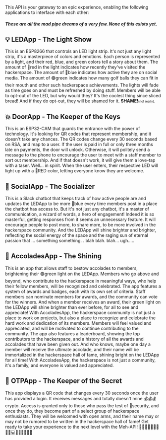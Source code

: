 This API is your gateway to an epic experience, enabling the following applications to interface with each other:
##### These are all the mad pipe dreams of a very few.  None of this exists yet. 
## 💡 LEDApp - The Light Show
This is an ESP8266 that controls an LED light strip. It's not just any light strip, it's a masterpiece of colors and emotions. Each person is represented by a light, and their red, blue, and green colors tell a story about them. The amount of 🔴red in the light indicates how recently they've visited the hackerspace. The amount of 🔵blue indicates how active they are on social media. The amount of 🟢green indicates how many golf balls they can fit in their mouth and other such hackerspace achievements. The lights will fade as time goes on and must be refreshed by doing stuff. Members will be able to opt-out of the LED, but why would they? It's the coolest thing since sliced bread! And if they do opt-out, they will be shamed for it. **SHAME!**<span style="font-size: 10px;">(not really).</span>
## 💥 DoorApp - The Keeper of the Keys
This is an ESP32-CAM that guards the entrance with the power of technology. It's looking for QR codes that represent membership, and it doesn't take any chances. The QR codes change every 30 seconds based on RSA, and map to a user. If the user is paid in full or only three months late on payments, the door will unlock. Otherwise, it will politely send a message to the phone to encourage the user to meet with a staff member to sort out membership. And if that doesn't work, it will give them a love-tap with a taser.  Well... in spirit. When the user enters, their respective LED will light up with a 🔴RED color, letting everyone know they are welcome.
## 🤖 SocialApp - The Socializer
This is a Slack chatbot that keeps track of how active people are and updates the LEDApp to be more 🔵blue every time members post in a place the chatbot has access to. But it's not just any chatbot, it's a master of communication, a wizard of words, a hero of engagement! Indeed it is so masterful, getting responses from it seems an unnecessary feature. It will encourage people to post more, to share more, to be more involved in the hackerspace community. And the LEDApp will shine brighter and brighter, reflecting the social energy of the space and the raging sun of eternal passion that ... something something. . blah blah. blah... ugh.....
## 🌟 AccoladesApp - The Shining
This is an app that allows staff to bestow accolades to members, brightening their 🟢green light on the LEDApp. Members who go above and beyond, who contribute to the hackerspace in meaningful ways, who help their fellow members, will be recognized and celebrated. The app features a system of awards and badges, each with its own set of criteria. Staff members can nominate members for awards, and the community can vote for the winners. And when a member receives an award, their green light on the LEDApp will shine brighter than ever before, for all to see and appreciate! With AccoladesApp, the hackerspace community is not just a place to work on projects, but also a place to recognize and celebrate the hard work and dedication of its members. Members will feel valued and appreciated, and will be motivated to continue contributing to the community. The app also features a leaderboard, showing the top contributors to the hackerspace, and a history of all the awards and accolades that have been given out. And who knows, maybe one day a member will receive the ultimate accolade, and their name will be immortalized in the hackerspace hall of fame, shining bright on the LEDApp for all time! With AccoladesApp, the hackerspace is not just a community, it's a family, and everyone is valued and appreciated.
## 🔑 OTPApp - The Keeper of the Secret
This app displays a QR code that changes every 30 seconds once the user has provided a login. It receives messages and totally doesn't mine 💰💰💰 crypto. Access is granted only to those who pass the test of 🔐security, and once they do, they become part of a select group of hackerspace enthusiasts. They will be welcomed with open arms, and their name may or may not be rumored to be written in the hackerspace hall of fame!
Get ready to take your experience to the next level with the Meh-API! 🚀🌟✨🎉👏🏼🔥💪🏼💻👨🏽‍💻👩🏻‍💻

